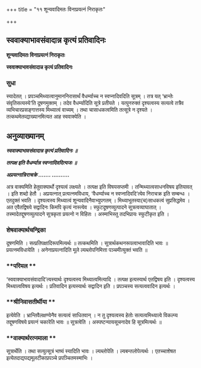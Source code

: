 +++
title = "११ शून्यवादिमतः विनाप्रयत्नं निराकृतः"

+++


## स्ववाक्याभावसंवादान्न कृत्यं प्रतिवादिनः

**शून्यवादिमतः विनाप्रयत्नं निराकृतः**

**स्ववाक्याभावसंवादान्न कृत्यं प्रतिवादिनः**

### **सुधा**

स्यादेतत् । प्रपञ्चमिथ्यात्वानुमाननिरासार्थं वैधर्म्याच्च न स्वप्नादिवदिति सूत्रम् । तत्र यत् ‘भ्रान्तेः संवृतिसत्यस्ये’ति दूषणमुक्तम् । तदेव वैधर्म्यादिति सूत्रे प्रतीयते । यत्पुनरुक्तं दृश्यत्वस्य सत्यत्वे तत्रैव व्यभिचारप्रसङ्गात्तस्य मिथ्यात्वं वाच्यम् । तथा चासाधकत्वमिति तत्सूत्रे न दृश्यते । तत्कथमेतव्द्याख्यानमित्यत आह स्ववाक्येति ।

## **अनुव्याख्यानम्**

***स्ववाक्याभावसंवादान्न कृत्यं प्रतिवादिनः ॥***

***तत्पक्ष इति वैधर्म्यान्न स्वप्नादिवदित्यजः ॥***

***अप्रयत्नान्निराचक्रे ....... ..........***

अत्र वाक्यमिति हेतुवाक्यार्थो दृश्यत्वं लक्ष्यते । तत्पक्ष इति विषयसप्तमी । तन्मिथ्यात्वसाधनविषय इतियावत् । इति शब्दो हेतौ । अप्रयत्नात् प्रत्यत्नमविधाय, ‘वैधर्म्याच्च न स्वप्नादिवदि’त्येव निराचक्र इति सम्बन्धः । एतदुक्तं भवति । दृश्यत्वस्य मिथ्यात्वं शून्यवादिनैवाभ्युपगतम् । मिथ्याभूतस्या(च)साधकत्वं सुप्रसिद्धमेव । अत एवैतद्विषये सद्वादिनः किमपि कृत्यं नास्त्येव । स्फुटदूषणव्युत्पादने सूत्रत्वव्याघातात् । तस्मादेतद्दूषणव्युत्पादने सूत्रकृता प्रयत्नो न विहितः । अस्माभिस्तु तदभिप्रायः स्फुटीकृत इति ।

### **शेषवाक्यार्थचन्द्रिका**

दूषणमिति । सत्प्रतिपक्षादिरूपमित्यर्थः ॥ तत्कथमिति । सूत्रार्थकथनरूपत्वाभावादिति भावः ॥ प्रयत्नमविधायेति । अनेनाप्रयत्नादिति मूले ल्यब्लोपनिमित्ता पञ्चमीत्युक्तं भवति ॥

### **परिमल **

‘स्ववाक्याभावसंवादादि’त्यस्यार्थः दृश्यत्वस्य मिथ्यात्वमित्यादि । तत्पक्ष इत्यस्यार्थ एतद्विषय इति । दृश्यत्वस्य मिथ्यात्वविषय इत्यर्थः । प्रतिवादिन इत्यस्यार्थः सद्वादिन इति । प्रपञ्चस्य सत्यत्ववादिन इत्यर्थः ।

### **श्रीनिवासतीर्थीया **

इत्येवेति । भ्रान्तिवैलक्षण्येनैव सत्यत्वं साधितवान् । न तु दृश्यत्वस्य हेतोः सत्यत्वमिथ्यात्वे विकल्प्य तद्दूषणविषये प्रयत्नं चकारेति भावः ॥ सूत्रत्वेति । अस्पष्टन्यायसूचनादेव हि सूत्रमित्यर्थः ॥

### **वाक्यार्थरत्नमाला **

सूत्रार्थेति । तथा सत्युत्सूत्रं भाष्यं स्यादिति भावः । ल्यब्लोपेति । ल्यबन्तलोपेत्यर्थः । एतच्चाशेषत इत्येतदाद्यपद्यमूलटीकाप्रपञ्चे प्रपञ्चितमस्माभिः ।

